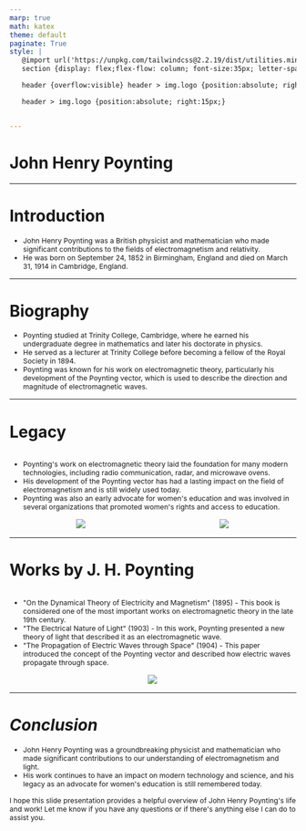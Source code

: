 ```yaml
---
marp: true
math: katex
theme: default
paginate: True
style: |
   @import url('https://unpkg.com/tailwindcss@2.2.19/dist/utilities.min.css');
   section {display: flex;flex-flow: column; font-size:35px; letter-spacing:1.4px;}

   header {overflow:visible} header > img.logo {position:absolute; right:15px;}

   header > img.logo {position:absolute; right:15px;}


---
```

<!-- backgroundColor: white -->
<!-- _class: lead -->

 # John Henry Poynting

---
<style scoped>p,li {font-size:0.92em}</style>

 # Introduction

- John Henry Poynting was a British physicist and mathematician who made significant contributions to the fields of electromagnetism and relativity.
- He was born on September 24, 1852 in Birmingham, England and died on March 31, 1914 in Cambridge, England.

---
<style scoped>p,li {font-size:0.88em}</style>

 # Biography

- Poynting studied at Trinity College, Cambridge, where he earned his undergraduate degree in mathematics and later his doctorate in physics.
- He served as a lecturer at Trinity College before becoming a fellow of the Royal Society in 1894.
- Poynting was known for his work on electromagnetic theory, particularly his development of the Poynting vector, which is used to describe the direction and magnitude of electromagnetic waves.

---
<style scoped>p,li {font-size:0.80em}</style>

 # Legacy
<div style='flex:1 1 auto; min-height:0;' class="grid grid-cols-8 gap-4">
<div style='display:flex; flex-flow:column; min-height:0;' class="col-span-4">

- Poynting's work on electromagnetic theory laid the foundation for many modern technologies, including radio communication, radar, and microwave ovens.
- His development of the Poynting vector has had a lasting impact on the field of electromagnetism and is still widely used today.
- Poynting was also an early advocate for women's education and was involved in several organizations that promoted women's rights and access to education.
</div>

<div style='display:flex; flex-flow:column; min-height:0;' class="col-span-4">

<div style="display: flex; flex: 1 1 auto; flex-flow: row; min-height: 0"><div style="display: flex; flex: 1 1 auto; justify-content: center;min-height:0;min-width:0; margin-bottom:0.1em;;margin-right:0.15em">
<img style='object-fit: contain; max-height:100%; max-width:100%; background-color: rgba(0,0,0,0);' src='https://upload.wikimedia.org/wikipedia/commons/thumb/a/ae/University_of_Birmingham_-_Poynting_Physics_Building_-_Poynting_02.jpg/220px-University_of_Birmingham_-_Poynting_Physics_Building_-_Poynting_02.jpg'/>
</div>
<div style="display: flex; flex: 1 1 auto; justify-content: center;min-height:0;min-width:0; margin-bottom:0.1em;;margin-right:0.15em">
<img style='object-fit: contain; max-height:100%; max-width:100%; background-color: rgba(0,0,0,0);' src='https://upload.wikimedia.org/wikipedia/commons/thumb/3/3c/Unitarian_Church%2C_Monton%2C_Blue_plaque_-_geograph.org.uk_-_681166.jpg/220px-Unitarian_Church%2C_Monton%2C_Blue_plaque_-_geograph.org.uk_-_681166.jpg'/>
</div>
</div>

</div>

</div>


---
<style scoped>p,li {font-size:0.84em}</style>

 # Works by J. H. Poynting
<div style='flex:1 1 auto; min-height:0;' class="grid grid-cols-8 gap-4">
<div style='display:flex; flex-flow:column; min-height:0;' class="col-span-4">

- "On the Dynamical Theory of Electricity and Magnetism" (1895) - This book is considered one of the most important works on electromagnetic theory in the late 19th century.
- "The Electrical Nature of Light" (1903) - In this work, Poynting presented a new theory of light that described it as an electromagnetic wave.
- "The Propagation of Electric Waves through Space" (1904) - This paper introduced the concept of the Poynting vector and described how electric waves propagate through space.
</div>

<div style='display:flex; flex-flow:column; min-height:0;' class="col-span-4">

<div style="display: flex; flex: 1 1 auto; flex-flow: row; min-height: 0"><div style="display: flex; flex: 1 1 auto; justify-content: center;min-height:0;min-width:0; margin-bottom:0.1em;;margin-right:0.15em">
<img style='object-fit: contain; max-height:100%; max-width:100%; background-color: rgba(0,0,0,0);' src='https://upload.wikimedia.org/wikipedia/commons/thumb/2/21/Poynting%2C_John_Henry_%E2%80%93_Electricity_and_magnetism%2C_1914_%E2%80%93_BEIC_6735273.jpg/220px-Poynting%2C_John_Henry_%E2%80%93_Electricity_and_magnetism%2C_1914_%E2%80%93_BEIC_6735273.jpg'/>
</div>
</div>

</div>

</div>


---
<style scoped>p,li {font-size:0.88em}</style>

 # _Conclusion_
- John Henry Poynting was a groundbreaking physicist and mathematician who made significant contributions to our understanding of electromagnetism and light.
- His work continues to have an impact on modern technology and science, and his legacy as an advocate for women's education is still remembered today.

I hope this slide presentation provides a helpful overview of John Henry Poynting's life and work! Let me know if you have any questions or if there's anything else I can do to assist you.
